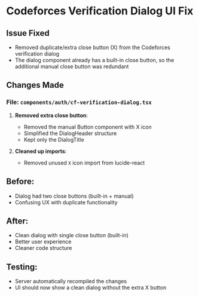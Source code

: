 # Codeforces Verification Dialog UI Fix

## Issue Fixed
- Removed duplicate/extra close button (X) from the Codeforces verification dialog
- The dialog component already has a built-in close button, so the additional manual close button was redundant

## Changes Made

### File: `components/auth/cf-verification-dialog.tsx`

1. **Removed extra close button**:
   - Removed the manual Button component with X icon
   - Simplified the DialogHeader structure
   - Kept only the DialogTitle

2. **Cleaned up imports**:
   - Removed unused `X` icon import from lucide-react

## Before:
- Dialog had two close buttons (built-in + manual)
- Confusing UX with duplicate functionality

## After:
- Clean dialog with single close button (built-in)
- Better user experience
- Cleaner code structure

## Testing:
- Server automatically recompiled the changes
- UI should now show a clean dialog without the extra X button